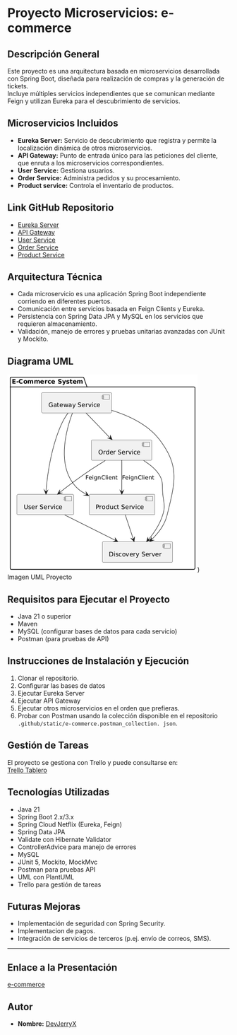 # Proyecto Microservicios: e-commerce

## Descripción General
Este proyecto es una arquitectura basada en microservicios desarrollada con Spring Boot, diseñada para realización 
de compras y  la generación de tickets.  
Incluye múltiples servicios independientes que se comunican mediante Feign y utilizan Eureka para el descubrimiento de servicios.

## Microservicios Incluidos
- **Eureka Server:** Servicio de descubrimiento que registra y permite la localización dinámica de otros 
  microservicios.  
- **API Gateway:** Punto de entrada único para las peticiones del cliente, que enruta a los microservicios correspondientes.
- **User Service:** Gestiona usuarios.
- **Order Service:** Administra pedidos y su procesamiento.
- **Product service:** Controla el inventario de productos.
  
## Link GitHub Repositorio
- [Eureka Server](https://github.com/IronHackProject/discovery-server)
- [API Gateway](https://github.com/IronHackProject/gateway)  
- [User Service](https://github.com/IronHackProject/user-service)
- [Order Service](https://github.com/IronHackProject/order-service)
- [Product Service](https://github.com/IronHackProject/product-service)
## Arquitectura Técnica
- Cada microservicio es una aplicación Spring Boot independiente corriendo en diferentes puertos.
- Comunicación entre servicios basada en Feign Clients y Eureka.
- Persistencia con Spring Data JPA y MySQL en los servicios que requieren almacenamiento.
- Validación, manejo de errores y pruebas unitarias avanzadas con JUnit y Mockito.


## Diagrama UML
![UML_General.png](../static/UML_General.png))  
Imagen UML Proyecto

## Requisitos para Ejecutar el Proyecto
- Java 21 o superior
- Maven
- MySQL (configurar bases de datos para cada servicio)
- Postman (para pruebas de API)

## Instrucciones de Instalación y Ejecución
1. Clonar el repositorio.
2. Configurar las bases de datos 
3. Ejecutar Eureka Server 
4. Ejecutar API Gateway
5. Ejecutar otros microservicios en el orden que prefieras.
6. Probar con Postman usando la colección disponible en el repositorio `.github/static/e-commerce.postman_collection.
json`.

## Gestión de Tareas
El proyecto se gestiona con Trello y puede consultarse en:  
[Trello Tablero](https://trello.com/b/P0ZVjgZX/e-commerce)

## Tecnologías Utilizadas
- Java 21
- Spring Boot 2.x/3.x
- Spring Cloud Netflix (Eureka, Feign)
- Spring Data JPA
- Validate con Hibernate Validator
- ControllerAdvice para manejo de errores
- MySQL
- JUnit 5, Mockito, MockMvc
- Postman para pruebas API
- UML con PlantUML
- Trello para gestión de tareas

## Futuras Mejoras
- Implementación de seguridad con Spring Security.
- Implementacion de pagos.
- Integración de servicios de terceros (p.ej. envío de correos, SMS).


---
## Enlace a la Presentación
[e-commerce](https://docs.google.com/presentation/d/1EFOl62I8_-0BbTv7zDkMNcjHWulOWwlyTAvnHPrRZsE/edit?usp=sharing)

## Autor
- **Nombre:** [DevJerryX](https://github.com/planetWeb252)

